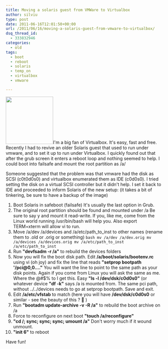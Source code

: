 ```yaml
---
title: Moving a solaris guest from VMWare to Virtualbox
author: silviu
type: post
date: 2011-06-16T12:01:50+00:00
url: /2011/06/16/moving-a-solaris-guest-from-vmware-to-virtualbox/
dsq_thread_id:
  - 333832946
categories:
  - old
tags:
  - boot
  - reboot
  - solaris
  - temp_on
  - virtualbox
  - vmware

---
```

<img decoding="async" loading="lazy" class="alignleft size-thumbnail wp-image-1499" title="virtualbox" src="http://blog.silviuvulcan.ro/wp-content/uploads/sites/2/2011/06/virtualbox-150x150.png" alt="" width="150" height="150" />I'm a big fan of Virtualbox. It's easy, fast and free. Recently I had to revive an older Solaris guest that used to run under vmware, and to set it up to run under Virtualbox. I quickly found out that after the grub screen it enters a reboot loop and nothing seemed to help. I could boot into failsafe and mount the root partition as /a/

Someone suggested that the problem was that vmware had the disk as SCSI (c0t0d0s0) and virtualbox enumerated them as IDE (c0d0s0). I tried setting the disk on a virtual SCSI controller but it didn't help. I set it back to IDE and proceeded to inform Solaris of the new setup: (it takes a bit of tinkering, be sure to have a backup of the image)
<!--more-->

  1. Boot Solaris in safeboot (failsafe) It's usually the last option in Grub.
  2. The original root partition should be found and mounted under /a Be sure to say y and mount it read-write. If you, like me, come from the Linux world running /usr/bin/bash will help you. Also export TERM=xterm will allow vi to run.
  3. Move /a/dev /a/devices and /a/etc/path_to_inst to other names (rename them to .old or .orig or something)
    ```bash
    mv /a/dev /a/dev.orig
    mv /a/devices /a/devices.orig
    mv /a/etc/path_to_inst /a/etc/path_to_inst
    ``` 
  4. Run **"devfsadm -r /a"** to rebuild the devices folders
  5. Now you will fix the boot disk path. Edit **/a/boot/solaris/bootenv.rc** using vi (oh joy) and fix the line that reads **"setprop bootpath '/pci@0,0...."** You will want the line to point to the same path as your disk points. Again if you come from Linux you will ask the same as me. Where the @#$% to I get this. Easy **"ls -l /dev/dsk/c0d0s0"** (or whatever device **"df -k"** says /a is mounted from. The same pci path, without ../../devices needs to go at setprop bootpath. Save and exit.
  6. Edit **/a/etc/vfstab** to match (here you will have **/dev/dsk/c0d0s0** or similar - see the beauty of this ? 🙂 )
  7. Run **"bootadm update-archive -v -R /a"** to rebuild the boot archive on /a
  8. Force to reconfigure on next boot **"touch /a/reconfigure"**
  9. **"cd /; sync; sync; sync; umount /a"** Don't worry much if it wound unmount.
 10. **"init 6"** to reboot

Have fun!